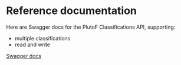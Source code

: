 # Reference documentation

Here are Swagger docs for the PlutoF Classifications API, supporting:

- multiple classifications
- read and write 

[Swagger docs](https://rawgit.com/DINA-Web/classifications-api/master/docs/Swagger%20UI.html)
